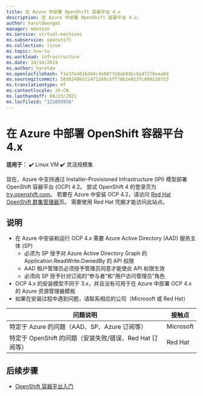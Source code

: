 ```yaml
---
title: 在 Azure 中部署 OpenShift 容器平台 4.x
description: 在 Azure 中部署 OpenShift 容器平台 4.x。
author: haroldwongms
manager: mdotson
ms.service: virtual-machines
ms.subservice: openshift
ms.collection: linux
ms.topic: how-to
ms.workload: infrastructure
ms.date: 10/14/2019
ms.author: haroldw
ms.openlocfilehash: f1e37e401bd44c4e6077e9a69dbc6ad72f8eaa0d
ms.sourcegitcommit: 58d82486531472268c5ff70b1e012fc008226753
ms.translationtype: HT
ms.contentlocale: zh-CN
ms.lasthandoff: 08/23/2021
ms.locfileid: "122693956"
---
```

# <a name="deploy-openshift-container-platform-4x-in-azure"></a>在 Azure 中部署 OpenShift 容器平台 4.x

**适用于：** :heavy_check_mark: Linux VM :heavy_check_mark: 灵活规模集 

现在，Azure 中支持通过 Installer-Provisioned Infrastructure (IPI) 模型部署 OpenShift 容器平台 (OCP) 4.2。  尝试 OpenShift 4 的登录页为 [try.openshift.com](https://try.openshift.com/)。 若要在 Azure 中安装 OCP 4.2，请访问 [Red Hat OpenShift 群集管理器](https://cloud.redhat.com/openshift/install/azure/installer-provisioned)页。  需要使用 Red Hat 凭据才能访问此站点。


## <a name="notes"></a>说明 

 - 在 Azure 中安装和运行 OCP 4.x 需要 Azure Active Directory (AAD) 服务主体 (SP)
     - 必须为 SP 授予对 Azure Active Directory Graph 的 Application.ReadWrite.OwnedBy 的 API 权限
     - AAD 租户管理员必须授予管理员同意才能使此 API 权限生效
     - 必须向 SP 授予针对订阅的“参与者”和“用户访问管理员”角色 
 - OCP 4.x 的安装模型不同于 3.x，并且没有可用于在 Azure 中部署 OCP 4.x 的 Azure 资源管理器模板
 - 如果在安装过程中遇到问题，请联系相应的公司（Microsoft 或 Red Hat）

| 问题说明 | 接触点 |
|-------------------|---------------|
| 特定于 Azure 的问题（AAD、SP、Azure 订阅等）                              | Microsoft |
| 特定于 OpenShift 的问题（安装失败/错误、Red Hat 订阅等） |  Red Hat  |




## <a name="next-steps"></a>后续步骤

- [OpenShift 容器平台入门](https://docs.openshift.com)
